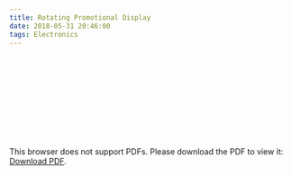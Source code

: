 ```yaml
---
title: Rotating Promotional Display
date: 2018-05-31 20:46:00
tags: Electronics
---
```


<object data="https://butty-builds.me/Rotating%20Promotional%20Display.pdf" type="application/pdf" width="800px" height="500px">
<! -- Waylan & amc @ https://stackoverflow.com/questions/39777166/display-pdf-image-in-markdown -->
    <embed src="https://butty-builds.me/Rotating%20Promotional%20Display.pdf">
        <p>This browser does not support PDFs. Please download the PDF to view it: <a href="https://butty-builds.me/Rotating%20Promotional%20Display.pdf">Download PDF</a>.</p>
    </embed>
</object>